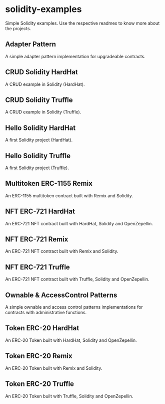 # solidity-examples
Simple Solidity examples.
Use the respective readmes to know more about the projects.

## Adapter Pattern
A simple adapter pattern implementation for upgradeable contracts.

## CRUD Solidity HardHat
A CRUD example in Solidity (HardHat).

## CRUD Solidity Truffle
A CRUD example in Solidity (Truffle).

## Hello Solidity HardHat
A first Solidity project (HardHat).

## Hello Solidity Truffle
A first Solidity project (Truffle).

## Multitoken ERC-1155 Remix
An ERC-1155 multitoken contract built with Remix and Solidity.

## NFT ERC-721 HardHat
An ERC-721 NFT contract built with HardHat, Solidity and OpenZepellin.

## NFT ERC-721 Remix
An ERC-721 NFT contract built with Remix and Solidity.

## NFT ERC-721 Truffle
An ERC-721 NFT contract built with Truffle, Solidity and OpenZepellin.

## Ownable & AccessControl Patterns
A simple ownable and access control patterns implementations for contracts with administrative functions.

## Token ERC-20 HardHat
An ERC-20 Token built with HardHat, Solidity and OpenZepellin.

## Token ERC-20 Remix
An ERC-20 Token built with Remix and Solidity.

## Token ERC-20 Truffle
An ERC-20 Token built with Truffle, Solidity and OpenZepellin.